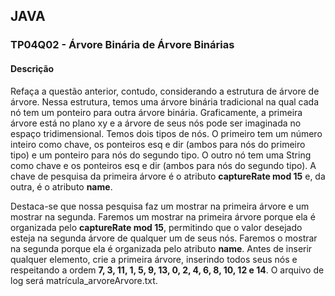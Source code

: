## JAVA
### TP04Q02 - Árvore Binária de Árvore Binárias
#### Descrição

Refaça a questão anterior, contudo, considerando a estrutura de árvore de árvore. Nessa estrutura, temos uma árvore binária tradicional na qual cada nó tem um ponteiro para outra árvore binária. Graficamente, a primeira árvore está no plano xy e a árvore de seus nós pode ser imaginada no espaço tridimensional. Temos dois tipos de nós. O primeiro tem um número inteiro como chave, os ponteiros esq e dir (ambos para nós do primeiro tipo) e um ponteiro para nós do segundo tipo. O outro nó tem uma String como chave e os ponteiros esq e dir (ambos para nós do segundo tipo). A chave de pesquisa da primeira árvore é o atributo **captureRate mod 15** e, da outra, é o atributo **name**.

Destaca-se que nossa pesquisa faz um mostrar na primeira árvore e um mostrar na segunda. Faremos um mostrar na primeira árvore porque ela é organizada pelo **captureRate mod 15**, permitindo que o valor desejado esteja na segunda árvore de qualquer um de seus nós. Faremos o mostrar na segunda porque ela é organizada pelo atributo **name**. Antes de inserir qualquer elemento, crie a primeira árvore, inserindo todos seus nós e respeitando a ordem **7, 3, 11, 1, 5, 9, 13, 0, 2, 4, 6, 8, 10, 12 e 14**. O arquivo de log será matrícula_arvoreArvore.txt.